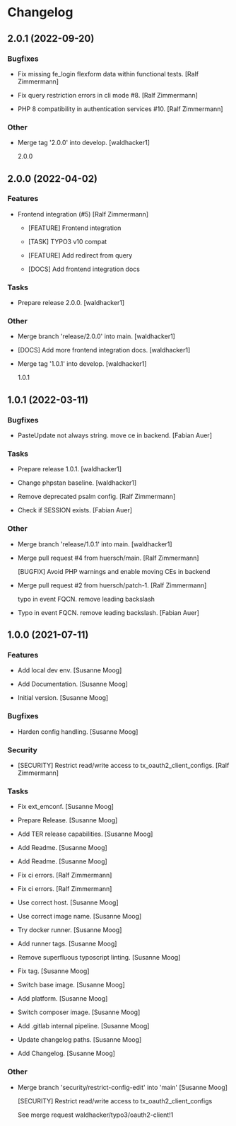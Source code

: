 # Changelog


## 2.0.1 (2022-09-20)

### Bugfixes

* Fix missing fe_login flexform data within functional tests. [Ralf Zimmermann]

* Fix query restriction errors in cli mode #8. [Ralf Zimmermann]

* PHP 8 compatibility in authentication services #10. [Ralf Zimmermann]

### Other

* Merge tag '2.0.0' into develop. [waldhacker1]

  2.0.0


## 2.0.0 (2022-04-02)

### Features

* Frontend integration (#5) [Ralf Zimmermann]

  * [FEATURE] Frontend integration

  * [TASK] TYPO3 v10 compat

  * [FEATURE] Add redirect from query

  * [DOCS] Add frontend integration docs

### Tasks

* Prepare release 2.0.0. [waldhacker1]

### Other

* Merge branch 'release/2.0.0' into main. [waldhacker1]

* [DOCS] Add more frontend integration docs. [waldhacker1]

* Merge tag '1.0.1' into develop. [waldhacker1]

  1.0.1


## 1.0.1 (2022-03-11)

### Bugfixes

* PasteUpdate not always string. move ce in backend. [Fabian Auer]

### Tasks

* Prepare release 1.0.1. [waldhacker1]

* Change phpstan baseline. [waldhacker1]

* Remove deprecated psalm config. [Ralf Zimmermann]

* Check if SESSION exists. [Fabian Auer]

### Other

* Merge branch 'release/1.0.1' into main. [waldhacker1]

* Merge pull request #4 from huersch/main. [Ralf Zimmermann]

  [BUGFIX] Avoid PHP warnings and enable moving CEs in backend

* Merge pull request #2 from huersch/patch-1. [Ralf Zimmermann]

  typo in event FQCN. remove leading backslash

* Typo in event FQCN. remove leading backslash. [Fabian Auer]


## 1.0.0 (2021-07-11)

### Features

* Add local dev env. [Susanne Moog]

* Add Documentation. [Susanne Moog]

* Initial version. [Susanne Moog]

### Bugfixes

* Harden config handling. [Susanne Moog]

### Security

* [SECURITY] Restrict read/write access to tx_oauth2_client_configs. [Ralf Zimmermann]

### Tasks

* Fix ext_emconf. [Susanne Moog]

* Prepare Release. [Susanne Moog]

* Add TER release capabilities. [Susanne Moog]

* Add Readme. [Susanne Moog]

* Add Readme. [Susanne Moog]

* Fix ci errors. [Ralf Zimmermann]

* Fix ci errors. [Ralf Zimmermann]

* Use correct host. [Susanne Moog]

* Use correct image name. [Susanne Moog]

* Try docker runner. [Susanne Moog]

* Add runner tags. [Susanne Moog]

* Remove superfluous typoscript linting. [Susanne Moog]

* Fix tag. [Susanne Moog]

* Switch base image. [Susanne Moog]

* Add platform. [Susanne Moog]

* Switch composer image. [Susanne Moog]

* Add .gitlab internal pipeline. [Susanne Moog]

* Update changelog paths. [Susanne Moog]

* Add Changelog. [Susanne Moog]

### Other

* Merge branch 'security/restrict-config-edit' into 'main' [Susanne Moog]

  [SECURITY] Restrict read/write access to tx_oauth2_client_configs

  See merge request waldhacker/typo3/oauth2-client!1


